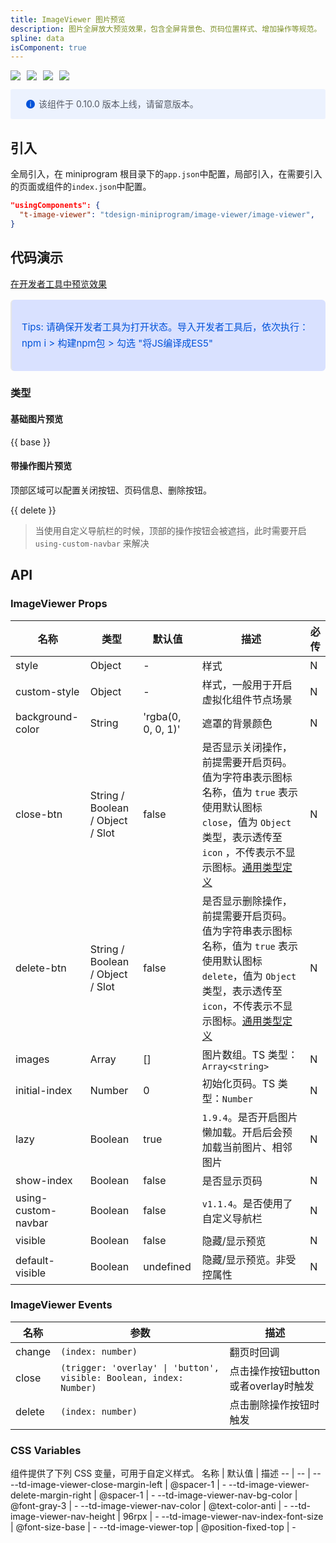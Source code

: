 ```yaml
---
title: ImageViewer 图片预览
description: 图片全屏放大预览效果，包含全屏背景色、页码位置样式、增加操作等规范。
spline: data
isComponent: true
---
```


<span class="coverages-badge" style="margin-right: 10px"><img src="https://img.shields.io/badge/coverages%3A%20lines-90%25-blue" /></span><span class="coverages-badge" style="margin-right: 10px"><img src="https://img.shields.io/badge/coverages%3A%20functions-88%25-blue" /></span><span class="coverages-badge" style="margin-right: 10px"><img src="https://img.shields.io/badge/coverages%3A%20statements-90%25-blue" /></span><span class="coverages-badge" style="margin-right: 10px"><img src="https://img.shields.io/badge/coverages%3A%20branches-88%25-blue" /></span>

<div style="background: #ecf2fe; display: flex; align-items: center; line-height: 20px; padding: 14px 24px; border-radius: 3px; color: #555a65">
  <svg fill="none" viewBox="0 0 16 16" width="16px" height="16px" style="margin-right: 5px">
    <path fill="#0052d9" d="M8 15A7 7 0 108 1a7 7 0 000 14zM7.4 4h1.2v1.2H7.4V4zm.1 2.5h1V12h-1V6.5z" fillOpacity="0.9"></path>
  </svg>
  该组件于 0.10.0 版本上线，请留意版本。
</div>

## 引入

全局引入，在 miniprogram 根目录下的`app.json`中配置，局部引入，在需要引入的页面或组件的`index.json`中配置。

```json
"usingComponents": {
  "t-image-viewer": "tdesign-miniprogram/image-viewer/image-viewer",
}
```

## 代码演示

<a href="https://developers.weixin.qq.com/s/9k7luimk7nSy" title="在开发者工具中预览效果" target="_blank" rel="noopener noreferrer"> 在开发者工具中预览效果 </a>

<blockquote style="background-color: #d9e1ff; font-size: 15px; line-height: 26px;margin: 16px 0 0;padding: 16px; border-radius: 6px; color: #0052d9" >
<p>Tips: 请确保开发者工具为打开状态。导入开发者工具后，依次执行：npm i > 构建npm包 > 勾选 "将JS编译成ES5"</p>
</blockquote>

### 类型

#### 基础图片预览

{{ base }}

#### 带操作图片预览

顶部区域可以配置关闭按钮、页码信息、删除按钮。

{{ delete }}

> 当使用自定义导航栏的时候，顶部的操作按钮会被遮挡，此时需要开启 `using-custom-navbar` 来解决

## API

### ImageViewer Props

名称 | 类型 | 默认值 | 描述 | 必传
-- | -- | -- | -- | --
style | Object | - | 样式 | N
custom-style | Object | - | 样式，一般用于开启虚拟化组件节点场景 | N
background-color | String | 'rgba(0, 0, 0, 1)' | 遮罩的背景颜色 | N
close-btn | String / Boolean / Object / Slot | false | 是否显示关闭操作，前提需要开启页码。值为字符串表示图标名称，值为 `true` 表示使用默认图标 `close`，值为 `Object` 类型，表示透传至 `icon` ，不传表示不显示图标。[通用类型定义](https://github.com/Tencent/tdesign-miniprogram/blob/develop/src/common/common.ts) | N
delete-btn | String / Boolean / Object / Slot | false | 是否显示删除操作，前提需要开启页码。值为字符串表示图标名称，值为 `true` 表示使用默认图标 `delete`，值为 `Object` 类型，表示透传至 `icon`，不传表示不显示图标。[通用类型定义](https://github.com/Tencent/tdesign-miniprogram/blob/develop/src/common/common.ts) | N
images | Array | [] | 图片数组。TS 类型：`Array<string>` | N
initial-index | Number | 0 | 初始化页码。TS 类型：`Number` | N
lazy | Boolean | true | `1.9.4`。是否开启图片懒加载。开启后会预加载当前图片、相邻图片 | N
show-index | Boolean | false | 是否显示页码 | N
using-custom-navbar | Boolean | false | `v1.1.4`。是否使用了自定义导航栏 | N
visible | Boolean | false | 隐藏/显示预览 | N
default-visible | Boolean | undefined | 隐藏/显示预览。非受控属性 | N

### ImageViewer Events

名称 | 参数 | 描述
-- | -- | --
change | `(index: number)` | 翻页时回调
close | `(trigger: 'overlay' \| 'button', visible: Boolean, index: Number)` | 点击操作按钮button或者overlay时触发
delete | `(index: number)` | 点击删除操作按钮时触发

### CSS Variables

组件提供了下列 CSS 变量，可用于自定义样式。
名称 | 默认值 | 描述 
-- | -- | --
--td-image-viewer-close-margin-left | @spacer-1 | - 
--td-image-viewer-delete-margin-right | @spacer-1 | - 
--td-image-viewer-nav-bg-color | @font-gray-3 | - 
--td-image-viewer-nav-color | @text-color-anti | - 
--td-image-viewer-nav-height | 96rpx | - 
--td-image-viewer-nav-index-font-size | @font-size-base | - 
--td-image-viewer-top | @position-fixed-top | - 

